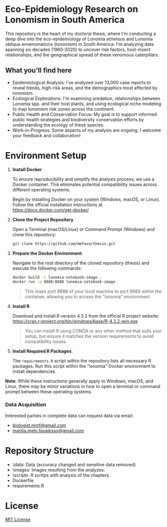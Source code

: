 # Eco-Epidemiology Research on Lonomism in South America

This repository is the heart of my doctoral thesis, where I'm conducting a deep dive into the eco-epidemiology of Lonomia achelous and Lonomia obliqua envenomations (lonomism) in South America.  I'm analyzing data spanning six decades (1960-2020) to uncover risk factors, host-insect relationships, and the geographical spread of these venomous caterpillars.

## What you'll find here

- Epidemiological Analysis: I've analyzed over 13,000 case reports to reveal trends, high-risk areas, and the demographics most affected by lonomism.
- Ecological Explorations: I'm examining predation, relationships between Lonomia spp. and their host plants, and using ecological niche modeling to map lonomism risk zones across the continent.
- Public Health and Conservation Focus: My goal is to support informed public health strategies and biodiversity conservation efforts by understanding the ecology of these species.
- Work-in-Progress: Some aspects of my analysis are ongoing. I welcome your feedback and collaboration!

# Environment Setup

1. **Install Docker**

    To ensure reproducibility and simplify the analysis process, we use a Docker container. This eliminates potential compatibility issues across different operating systems.

    Begin by installing Docker on your system (Windows, macOS, or Linux). Follow the official installation instructions at https://docs.docker.com/get-docker/

2. **Clone the Project Repository**
   
   Open a Terminal (macOS/Linux) or Command Prompt (Windows) and clone this repository:
   
   ```bash
   git clone https://github.com/mmfava/thesis.git
   ```

3. **Prepare the Docker Environment**:
   
   Navigate to the root directory of the cloned repository (thesis) and execute the following commands:
   
   ```bash
   docker build -t lonomia-notebook-image .
   docker run -p 8888:8888 lonomia-notebook-image
   ```
   
   > This maps port 8888 of your local machine to port 8888 within the container, allowing you to access the "lonomia" environment.

4. **Install R**

    Download and install R version 4.3.2 from the official R project website: https://cran.r-project.org/bin/windows/base/R-4.3.2-win.exe
    > You can install R using CONDA or any other method that suits your setup, but ensure it matches the version requirements to avoid compatibility issues.

5. **Install Required R Packages**:
   
   The `requirements.R` script within the repository lists all necessary R packages. Run this script within the "lonomia" Docker environment to install dependencies.

**Note**: While these instructions generally apply to Windows, macOS, and Linux, there may be minor variations in how to open a terminal or command prompt between these operating systems.

### Data Acquisition

Interested parties in complete data can request data via email:
- <a href="mailto:biologist.mmf@gmail.com">biologist.mmf@gmail.com</a>
- <a href="mailto:marilia.melo.favalesso@gmail.com">marilia.melo.favalesso@gmail.com</a>

# Repository Structure

- \data: Data (accuracy changed and sensitive data removed)
- \images: Images resulting from the analyzes.
- \scripts: R scritps with analysis of the chapters.
- Dockerfile
- requirements.R

# License
[MIT License](LICENSE)

